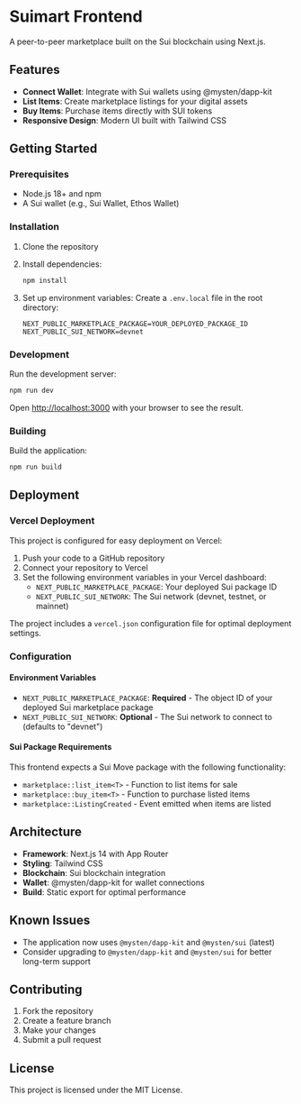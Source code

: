 # Suimart Frontend

A peer-to-peer marketplace built on the Sui blockchain using Next.js.

## Features

- **Connect Wallet**: Integrate with Sui wallets using @mysten/dapp-kit
- **List Items**: Create marketplace listings for your digital assets
- **Buy Items**: Purchase items directly with SUI tokens
- **Responsive Design**: Modern UI built with Tailwind CSS

## Getting Started

### Prerequisites

- Node.js 18+ and npm
- A Sui wallet (e.g., Sui Wallet, Ethos Wallet)

### Installation

1. Clone the repository
2. Install dependencies:
   ```bash
   npm install
   ```

3. Set up environment variables:
   Create a `.env.local` file in the root directory:
   ```
   NEXT_PUBLIC_MARKETPLACE_PACKAGE=YOUR_DEPLOYED_PACKAGE_ID
   NEXT_PUBLIC_SUI_NETWORK=devnet
   ```

### Development

Run the development server:
```bash
npm run dev
```

Open [http://localhost:3000](http://localhost:3000) with your browser to see the result.

### Building

Build the application:
```bash
npm run build
```

## Deployment

### Vercel Deployment

This project is configured for easy deployment on Vercel:

1. Push your code to a GitHub repository
2. Connect your repository to Vercel
3. Set the following environment variables in your Vercel dashboard:
   - `NEXT_PUBLIC_MARKETPLACE_PACKAGE`: Your deployed Sui package ID
   - `NEXT_PUBLIC_SUI_NETWORK`: The Sui network (devnet, testnet, or mainnet)

The project includes a `vercel.json` configuration file for optimal deployment settings.

### Configuration

#### Environment Variables

- `NEXT_PUBLIC_MARKETPLACE_PACKAGE`: **Required** - The object ID of your deployed Sui marketplace package
- `NEXT_PUBLIC_SUI_NETWORK`: **Optional** - The Sui network to connect to (defaults to "devnet")

#### Sui Package Requirements

This frontend expects a Sui Move package with the following functionality:
- `marketplace::list_item<T>` - Function to list items for sale
- `marketplace::buy_item<T>` - Function to purchase listed items
- `marketplace::ListingCreated` - Event emitted when items are listed

## Architecture

- **Framework**: Next.js 14 with App Router
- **Styling**: Tailwind CSS
- **Blockchain**: Sui blockchain integration
- **Wallet**: @mysten/dapp-kit for wallet connections
- **Build**: Static export for optimal performance

## Known Issues

- The application now uses `@mysten/dapp-kit` and `@mysten/sui` (latest)
- Consider upgrading to `@mysten/dapp-kit` and `@mysten/sui` for better long-term support

## Contributing

1. Fork the repository
2. Create a feature branch
3. Make your changes
4. Submit a pull request

## License

This project is licensed under the MIT License.